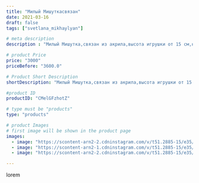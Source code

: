 ```yaml
---
title: "Милый Мишуткасвязан"
date: 2021-03-16
draft: false
tags: ["svetlana_mikhaylyan"]

# meta description
description : "Милый Мишутка,связан из акрила,высота игрушки от 15 см,нитяное крепление ножек и ручек то"

# product Price
price: "3000"
priceBefore: "3600.0"

# Product Short Description
shortDescription: "Милый Мишутка,связан из акрила,высота игрушки от 15 см,нитяное крепление ножек и ручек то"

#product ID
productID: "CMelGFzhotZ"

# type must be "products"
type: "products"

# product Images
# first image will be shown in the product page
images:
  - image: "https://scontent-arn2-2.cdninstagram.com/v/t51.2885-15/e35/160580672_2862568507314173_5390486650191600546_n.jpg?se=7&tp=1&_nc_ht=scontent-arn2-2.cdninstagram.com&_nc_cat=105&_nc_ohc=OQaLM5y12akAX92UoLM&ccb=7-4&oh=6b18bc523a2c6d39a0be27a77baaa36b&oe=6084A22B&ig_cache_key=MjUzMDYyMzE4MTQ4MDU3Mzk4OQ%3D%3D.2-ccb7-4"
  - image: "https://scontent-arn2-1.cdninstagram.com/v/t51.2885-15/e35/160353331_961467321057669_672636260299851084_n.jpg?se=7&tp=1&_nc_ht=scontent-arn2-1.cdninstagram.com&_nc_cat=109&_nc_ohc=CHCHuiTlIl8AX9uTnpD&ccb=7-4&oh=018ac47633d91414ebf57ba86653b0d7&oe=60849E36&ig_cache_key=MjUzMDYyMzE4MTQ4ODk1NTE0Mw%3D%3D.2-ccb7-4"
  - image: "https://scontent-arn2-2.cdninstagram.com/v/t51.2885-15/e35/160402884_895867274580917_61517817867888005_n.jpg?se=7&tp=1&_nc_ht=scontent-arn2-2.cdninstagram.com&_nc_cat=105&_nc_ohc=VC_3XfMDwLwAX-CvqX9&ccb=7-4&oh=c8862017c71659ea27fa4d9976ec5642&oe=60853116&ig_cache_key=MjUzMDYyMzE4MTQ2MzgyMTY1OA%3D%3D.2-ccb7-4"

---
```

lorem
